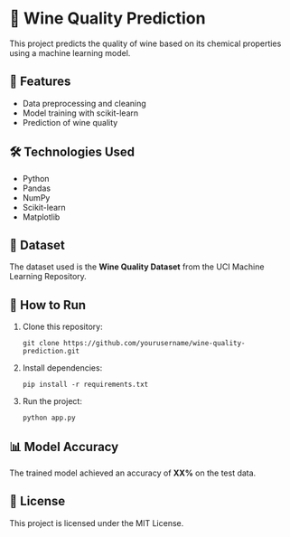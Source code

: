 <h1>🍷 Wine Quality Prediction</h1>

<p>This project predicts the quality of wine based on its chemical properties using a machine learning model.</p>

<h2>📌 Features</h2>
<ul>
    <li>Data preprocessing and cleaning</li>
    <li>Model training with scikit-learn</li>
    <li>Prediction of wine quality</li>
</ul>

<h2>🛠 Technologies Used</h2>
<ul>
    <li>Python</li>
    <li>Pandas</li>
    <li>NumPy</li>
    <li>Scikit-learn</li>
    <li>Matplotlib</li>
</ul>

<h2>📂 Dataset</h2>
<p>The dataset used is the <strong>Wine Quality Dataset</strong> from the UCI Machine Learning Repository.</p>

<h2>🚀 How to Run</h2>
<ol>
    <li>Clone this repository:
        <pre><code>git clone https://github.com/yourusername/wine-quality-prediction.git</code></pre>
    </li>
    <li>Install dependencies:
        <pre><code>pip install -r requirements.txt</code></pre>
    </li>
    <li>Run the project:
        <pre><code>python app.py</code></pre>
    </li>
</ol>

<h2>📊 Model Accuracy</h2>
<p>The trained model achieved an accuracy of <strong>XX%</strong> on the test data.</p>

<h2>📜 License</h2>
<p>This project is licensed under the MIT License.</p>
